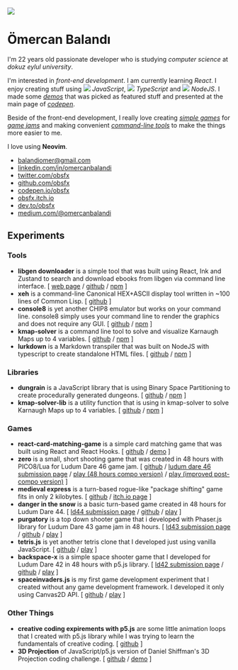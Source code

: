 # ![](/home/obsfx/Desktop/obsfx.github.io/static/imgs/pp.jpg)

# Ömercan Balandı

I'm 22 years old passionate developer who is studying *computer science* at *dokuz eylul university*.


I'm interested in *front-end development*. I am currently learning *React*. I enjoy creating stuff using ![](/home/obsfx/Desktop/obsfx.github.io/static/imgs/js.jpg) *JavaScript*, ![](/home/obsfx/Desktop/obsfx.github.io/static/imgs/ts.jpg) *TypeScript* and ![](/home/obsfx/Desktop/obsfx.github.io/static/imgs/njs.jpg) *NodeJS*. I made some [*demos*](https://codepen.io/obsfx/full/zYYGowP) that was picked as featured stuff and presented at the main page of [*codepen*](https://codepen.io/obsfx). 


Beside of the front-end development, I really love creating [*simple games*](https://obsfx.itch.io/medieval-express) for [*game jams*](https://ldjam.com/users/omercanbalandi/games) and making convenient [*command-line tools*](https://github.com/obsfx/libgen-downloader) to make the things more easier to me.


I love using **Neovim**.

- [balandiomer@gmail.com](mailto:balandiomer@gmail.com)
- [linkedin.com/in/omercanbalandi](https://www.linkedin.com/in/omercanbalandi/)
- [twitter.com/obsfx](https://twitter.com/obsfx)
- [github.com/obsfx](https://github.com/obsfx)
- [codepen.io/obsfx](https://codepen.io/obsfx)
- [obsfx.itch.io](https://obsfx.itch.io/)
- [dev.to/obsfx](https://dev.to/obsfx)
- [medium.com/@omercanbalandi](https://medium.com/@omercanbalandi)

## Experiments

### Tools

- **libgen downloader** is a simple tool that was built using React, Ink and Zustand to search and download ebooks from libgen via command line interface. [ [web page](https://obsfx.github.io/libgen-downloader/) / [github](https://github.com/obsfx/libgen-downloader) / [npm](https://www.npmjs.com/package/libgen-downloader) ]
- **xeh** is a command-line Canonical HEX+ASCII display tool written in ~100 lines of Common Lisp. [ [github](https://github.com/obsfx/xeh) ]
- **console8** is yet another CHIP8 emulator but works on your command line. console8 simply uses your command line to render the graphics and does not require any GUI. [ [github](https://github.com/obsfx/console8) / [npm](https://www.npmjs.com/package/console8) ]
- **kmap-solver** is a command line tool to solve and visualize Karnaugh Maps up to 4 variables. [ [github](https://github.com/obsfx/kmap-solver) / [npm](https://www.npmjs.com/package/kmap-solver) ]
- **lurkdown** is a Markdown transpiler that was built on NodeJS with typescript to create standalone HTML files. [ [github](https://github.com/obsfx/lurkdown) / [npm](https://www.npmjs.com/package/lurkdown) ]

### Libraries

- **dungrain** is a JavaScript library that is using Binary Space Partitioning to create procedurally generated dungeons. [ [github](https://github.com/obsfx/dungrain) / [npm](https://www.npmjs.com/package/dungrain) ]
- **kmap-solver-lib** is a utility function that is using in kmap-solver to solve Karnaugh Maps up to 4 variables. [ [github](https://github.com/obsfx/kmap-solver-lib) / [npm](https://www.npmjs.com/package/kmap-solver-lib) ]

### Games

- **react-card-matching-game** is a simple card matching game that was built using React and React Hooks. [ [github](https://github.com/obsfx/react-card-matching-game) / [demo](https://obsfx.github.io/react-card-matching-game/) ]
- **zero** is a small, short shooting game that was created in 48 hours with PICO8/Lua for Ludum Dare 46 game jam.  [ [github](https://github.com/obsfx/zero-ld46) / [ludum dare 46 submission page](https://ldjam.com/events/ludum-dare/46/zero) / [play (48 hours compo version)](https://obsfx.github.io/zero/) / [play (improved post-compo version)](https://obsfx.github.io/zero/postcompo/) ]
- **medieval express** is a turn-based rogue-like "package shifting" game fits in only 2 kilobytes. [ [github](https://github.com/obsfx/2kplus-jam-medieval-express) / [itch.io page](https://obsfx.itch.io/medieval-express) ]
- **danger in the snow** is a basic turn-based game created in 48 hours for Ludum Dare 44. [ [ld44 submission page](https://ldjam.com/events/ludum-dare/44/danger-in-the-snow) / [github](https://github.com/obsfx/ld44-danger-in-the-snow) / [play](https://obsfx.github.io/games/jams/ld44_dangerinthesnow) ]
- **purgatory** is a top down shooter game that i developed with Phaser.js library for Ludum Dare 43 game jam in 48 hours. [ [ld43 submission page](https://ldjam.com/events/ludum-dare/43/purgatory) / [github](https://github.com/obsfx/ld43-purgatory) / [play](https://obsfx.github.io/games/jams/ld43_purgatory) ]
- **tetris.js** is yet another tetris clone that I developed just using vanilla JavaScript. [ [github](https://github.com/obsfx/tetris-js) / [play](https://obsfx.github.io/games/others/tetrisjs) ]
- **backspace-x** is a simple space shooter game that I developed for Ludum Dare 42 in 48 hours with p5.js library. [ [ld42 submission page](https://ldjam.com/events/ludum-dare/42/backspace-x) / [github](https://github.com/obsfx/ld42-backspace-x) / [play](https://obsfx.github.io/games/jams/ld42_backspacex) ]
- **spaceinvaders.js** is my first game development experiment that I created without any game development framework. I developed it only using Canvas2D API. [ [github](https://github.com/obsfx/spaceinvaders.js) / [play](https://obsfx.github.io/games/others/spaceinvadersjs) ]

### Other Things

- **creative coding expirements with p5.js** are some little animation loops that I created with p5.js library while I was trying to learn the fundamentals of creative coding. [ [github](https://github.com/obsfx/creativecoding-practices-with-p5js/) ]
- **3D Projection** of JavaScript/p5.js version of Daniel Shiffman's 3D Projection coding challenge. [ [github](https://github.com/obsfx/3DRotation-p5js) / [demo](https://obsfx.github.io/jsworks/3dprojection) ]

